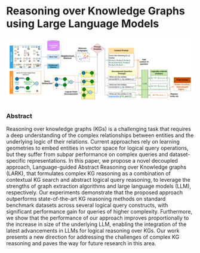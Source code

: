 # Reasoning over Knowledge Graphs using Large Language Models
![Overview of LARK model.](./assets/model.png)
### Abstract
Reasoning over knowledge graphs (KGs) is a challenging task that requires a deep
understanding of the complex relationships between entities and the underlying
logic of their relations. Current approaches rely on learning geometries to embed
entities in vector space for logical query operations, but they suffer from subpar
performance on complex queries and dataset-specific representations. In this paper,
we propose a novel decoupled approach, Language-guided Abstract Reasoning
over Knowledge graphs (LARK), that formulates complex KG reasoning as a
combination of contextual KG search and abstract logical query reasoning, to
leverage the strengths of graph extraction algorithms and large language models
(LLM), respectively. Our experiments demonstrate that the proposed approach
outperforms state-of-the-art KG reasoning methods on standard benchmark datasets
across several logical query constructs, with significant performance gain for
queries of higher complexity. Furthermore, we show that the performance of our
approach improves proportionally to the increase in size of the underlying LLM,
enabling the integration of the latest advancements in LLMs for logical reasoning
over KGs. Our work presents a new direction for addressing the challenges of
complex KG reasoning and paves the way for future research in this area.

